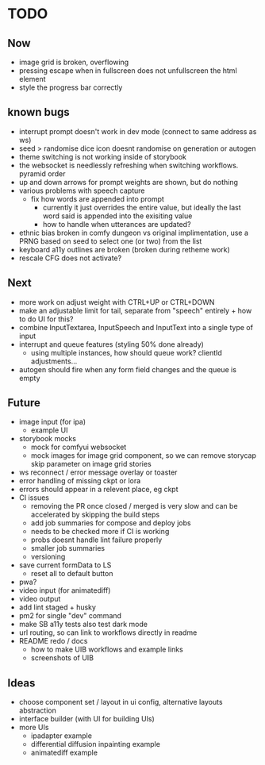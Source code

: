 # TODO

## Now

- image grid is broken, overflowing
- pressing escape when in fullscreen does not unfullscreen the html element
- style the progress bar correctly

## known bugs

- interrupt prompt doesn't work in dev mode (connect to same address as ws)
- seed > randomise dice icon doesnt randomise on generation or autogen
- theme switching is not working inside of storybook
- the websocket is needlessly refreshing when switching workflows. pyramid order
- up and down arrows for prompt weights are shown, but do nothing
- various problems with speech capture
  - fix how words are appended into prompt
    - currently it just overrides the entire value, but ideally the last word said is appended into the exisiting value
    - how to handle when utterances are updated?
- ethnic bias broken in comfy dungeon vs original implimentation, use a PRNG based on seed to select one (or two) from the list
- keyboard a11y outlines are broken (broken during retheme work)
- rescale CFG does not activate?

## Next

- more work on adjust weight with CTRL+UP or CTRL+DOWN
- make an adjustable limit for tail, separate from "speech" entirely + how to do UI for this?
- combine InputTextarea, InputSpeech and InputText into a single type of input
- interrupt and queue features (styling 50% done already)
  - using multiple instances, how should queue work? clientId adjustments...
- autogen should fire when any form field changes and the queue is empty

## Future

- image input (for ipa)
  - example UI
- storybook mocks
  - mock for comfyui websocket
  - mock images for image grid component, so we can remove storycap skip parameter on image grid stories
- ws reconnect / error message overlay or toaster
- error handling of missing ckpt or lora
- errors should appear in a relevent place, eg ckpt
- CI issues
  - removing the PR once closed / merged is very slow and can be accelerated by skipping the build steps
  - add job summaries for compose and deploy jobs
  - needs to be checked more if CI is working
  - probs doesnt handle lint failure properly
  - smaller job summaries
  - versioning
- save current formData to LS
  - reset all to default button
- pwa?
- video input (for animatediff)
- video output
- add lint staged + husky
- pm2 for single "dev" command
- make SB a11y tests also test dark mode
- url routing, so can link to workflows directly in readme
- README redo / docs
  - how to make UIB workflows and example links
  - screenshots of UIB

## Ideas

- choose component set / layout in ui config, alternative layouts abstraction
- interface builder (with UI for building UIs)
- more UIs
  - ipadapter example
  - differential diffusion inpainting example
  - animatediff example
